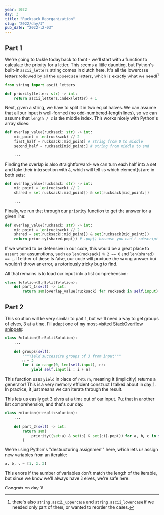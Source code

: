 ```yaml
---
year: 2022
day: 3
title: "Rucksack Reorganization"
slug: "2022/day/3"
pub_date: "2022-12-03"
---
```


## Part 1

We're going to tackle today back to front - we'll start with a function to calculate the priority for a letter. This seems a little daunting, but Python's built-in `ascii_letters` string comes in clutch here. It's all the lowercase letters followed by all the uppercase letters, which is exactly what we need![^1]

```py
from string import ascii_letters

def priority(letter: str) -> int:
    return ascii_letters.index(letter) + 1
```

Next, given a string, we have to split it in two equal halves. We can assume that all our input is well-formed (no odd-numbered-length lines), so we can assume that `length / 2` is the middle index. This works nicely with Python's array slices:

```py
def overlap_value(rucksack: str) -> int:
    mid_point = len(rucksack) // 2
    first_half = rucksack[:mid_point] # string from 0 to middle
    second_half = rucksack[mid_point:] # string from middle to end

    ...
```

Finding the overlap is also straightforward- we can turn each half into a set and take their intersection with `&`, which will tell us which element(s) are in both sets:

```py
def overlap_value(rucksack: str) -> int:
    mid_point = len(rucksack) // 2
    shared = set(rucksack[:mid_point]) & set(rucksack[mid_point:])

    ...
```

Finally, we run that through our `priority` function to get the answer for a given line:

```py
def overlap_value(rucksack: str) -> int:
    mid_point = len(rucksack) // 2
    shared = set(rucksack[:mid_point]) & set(rucksack[mid_point:])
    return priority(shared.pop()) # .pop() because you can't subscript a set
```

If we wanted to be defensive in our code, this would be a great place to `assert` our assumptions, such as `len(rucksack) % 2 == 0` and `len(shared) == 1`. If either of these is false, our code will produce the wrong answer but wouldn't throw an error, a notoriously tricky bug to find.

All that remains is to load our input into a list comprehension:

```py
class Solution(StrSplitSolution):
    def part_1(self) -> int:
        return sum(overlap_value(rucksack) for rucksack in self.input)
```

## Part 2

This solution will be very similar to part 1, but we'll need a way to get groups of elves, 3 at a time. I'll adapt one of my most-visited [StackOverflow snippets](https://stackoverflow.com/a/312464/1825390):

```py
class Solution(StrSplitSolution):
    ...

    def groups(self):
        """Yield successive groups of 3 from input"""
        n = 3
        for i in range(0, len(self.input), n):
            yield self.input[i : i + n]
```

This function uses `yield` in place of `return`, meaning it (implicitly) returns a generator! This is a very memory efficient construct I talked about in [day 1](https://github.com/xavdid/advent-of-code/tree/main/solutions/2022/day_01#cleanup). In practice, it just means we can iterate through the result.

This lets us easily get 3 elves at a time out of our input. Put that in another list comprehension, and that's our day:

```py
class Solution(StrSplitSolution):
    ...

    def part_2(self) -> int:
        return sum(
            priority((set(a) & set(b) & set(c)).pop()) for a, b, c in self.groups()
        )
```

We're using Python's "destructuring assignment" here, which lets us assign new variables from an iterable:

```py
a, b, c = [1, 2, 3]
```

This errors if the number of variables don't match the length of the iterable, but since we know we'll always have 3 elves, we're safe here.

Congrats on day 3!

[^1]: there's also `string.ascii_uppercase` and `string.ascii_lowercase` if we needed only part of them, or wanted to reorder the cases.
